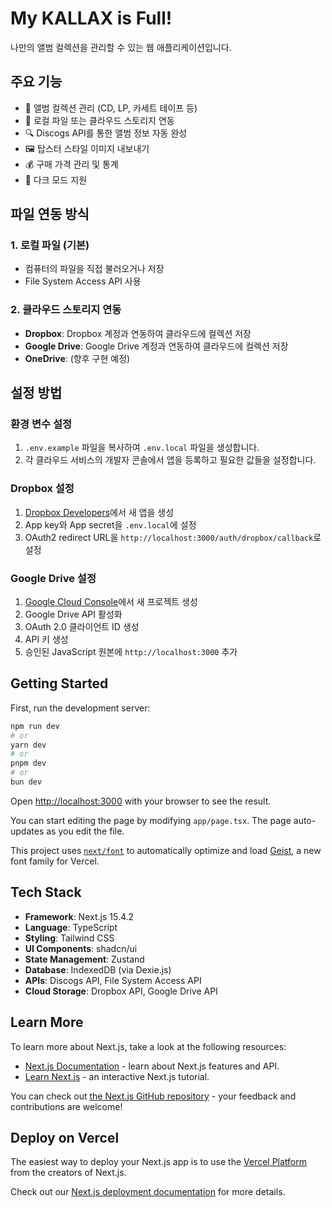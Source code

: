 # My KALLAX is Full!

나만의 앨범 컬렉션을 관리할 수 있는 웹 애플리케이션입니다.

## 주요 기능

- 🎵 앨범 컬렉션 관리 (CD, LP, 카세트 테이프 등)
- 📁 로컬 파일 또는 클라우드 스토리지 연동
- 🔍 Discogs API를 통한 앨범 정보 자동 완성
- 🖼️ 탑스터 스타일 이미지 내보내기
- 💰 구매 가격 관리 및 통계
- 🌙 다크 모드 지원

## 파일 연동 방식

### 1. 로컬 파일 (기본)
- 컴퓨터의 파일을 직접 불러오거나 저장
- File System Access API 사용

### 2. 클라우드 스토리지 연동
- **Dropbox**: Dropbox 계정과 연동하여 클라우드에 컬렉션 저장
- **Google Drive**: Google Drive 계정과 연동하여 클라우드에 컬렉션 저장
- **OneDrive**: (향후 구현 예정)

## 설정 방법

### 환경 변수 설정

1. `.env.example` 파일을 복사하여 `.env.local` 파일을 생성합니다.
2. 각 클라우드 서비스의 개발자 콘솔에서 앱을 등록하고 필요한 값들을 설정합니다.

### Dropbox 설정

1. [Dropbox Developers](https://www.dropbox.com/developers/apps)에서 새 앱을 생성
2. App key와 App secret을 `.env.local`에 설정
3. OAuth2 redirect URL을 `http://localhost:3000/auth/dropbox/callback`로 설정

### Google Drive 설정

1. [Google Cloud Console](https://console.developers.google.com)에서 새 프로젝트 생성
2. Google Drive API 활성화
3. OAuth 2.0 클라이언트 ID 생성
4. API 키 생성
5. 승인된 JavaScript 원본에 `http://localhost:3000` 추가

## Getting Started

First, run the development server:

```bash
npm run dev
# or
yarn dev
# or
pnpm dev
# or
bun dev
```

Open [http://localhost:3000](http://localhost:3000) with your browser to see the result.

You can start editing the page by modifying `app/page.tsx`. The page auto-updates as you edit the file.

This project uses [`next/font`](https://nextjs.org/docs/app/building-your-application/optimizing/fonts) to automatically optimize and load [Geist](https://vercel.com/font), a new font family for Vercel.

## Tech Stack

- **Framework**: Next.js 15.4.2
- **Language**: TypeScript
- **Styling**: Tailwind CSS
- **UI Components**: shadcn/ui
- **State Management**: Zustand
- **Database**: IndexedDB (via Dexie.js)
- **APIs**: Discogs API, File System Access API
- **Cloud Storage**: Dropbox API, Google Drive API

## Learn More

To learn more about Next.js, take a look at the following resources:

- [Next.js Documentation](https://nextjs.org/docs) - learn about Next.js features and API.
- [Learn Next.js](https://nextjs.org/learn) - an interactive Next.js tutorial.

You can check out [the Next.js GitHub repository](https://github.com/vercel/next.js) - your feedback and contributions are welcome!

## Deploy on Vercel

The easiest way to deploy your Next.js app is to use the [Vercel Platform](https://vercel.com/new?utm_medium=default-template&filter=next.js&utm_source=create-next-app&utm_campaign=create-next-app-readme) from the creators of Next.js.

Check out our [Next.js deployment documentation](https://nextjs.org/docs/app/building-your-application/deploying) for more details.
